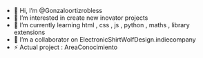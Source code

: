 - 👋 Hi, I’m @Gonzaloortizrobless
- 👀 I’m interested in create new inovator projects
- 🌱 I’m currently learning html , css , js , python , maths , library extensions
- 💞️ I’m a collaborator on ElectronicShirtWolfDesign.indiecompany
- ⚡ Actual project : AreaConocimiento

<!---
Gonzaloortizrobless/Gonzaloortizrobless is a ✨ special ✨ repository because its `README.md` (this file) appears on your GitHub profile.
You can click the Preview link to take a look at your changes.
--->

